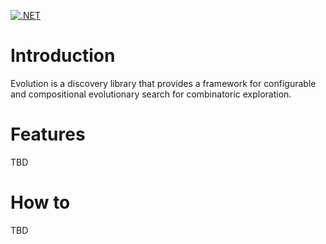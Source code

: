 [![.NET](https://github.com/opticverge/Evolution/actions/workflows/dotnet.yml/badge.svg)](https://github.com/opticverge/Evolution/actions/workflows/dotnet.yml)

# Introduction
Evolution is a discovery library that provides a framework for configurable and compositional evolutionary search for combinatoric exploration.

# Features
TBD

# How to
TBD


